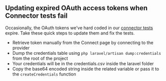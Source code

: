 ## Updating expired OAuth access tokens when Connector tests fail

Occasionally, the OAuth tokens we've hard coded in our [connector tests](Api/Connectors) expire. Take these quick steps to update them and fix the tests.

- Retrieve token manually from the Connect page by connecting to the provider
- Dump the credentials table using `php laravel/artisan dump:credentials` from the root of the project
- Your credentials will be in the credentials.csv inside the laravel folder
- Copy the base64 encoded string inside the related variable or pass it to the `createCredentials` function